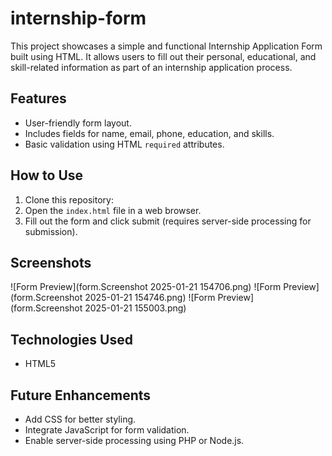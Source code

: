 # internship-form
This project showcases a simple and functional Internship Application Form built using HTML. It allows users to fill out their personal, educational, and skill-related information as part of an internship application process.
## Features
- User-friendly form layout.
- Includes fields for name, email, phone, education, and skills.
- Basic validation using HTML `required` attributes.
## How to Use
1. Clone this repository:
2. Open the `index.html` file in a web browser.
3. Fill out the form and click submit (requires server-side processing for submission).
## Screenshots
![Form Preview](form.Screenshot 2025-01-21 154706.png)
![Form Preview](form.Screenshot 2025-01-21 154746.png)
![Form Preview](form.Screenshot 2025-01-21 155003.png)

## Technologies Used
- HTML5
## Future Enhancements
- Add CSS for better styling.
- Integrate JavaScript for form validation.
- Enable server-side processing using PHP or Node.js.

